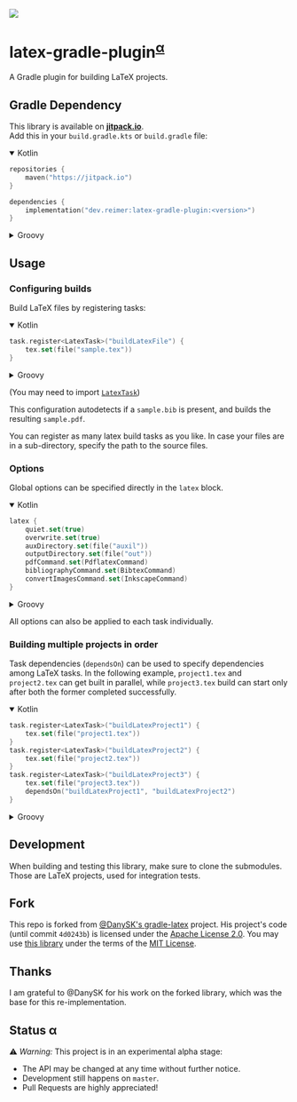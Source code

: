 [![](https://jitpack.io/v/dev.reimer/latex-gradle-plugin.svg)](https://jitpack.io/#dev.reimer/latex-gradle-plugin)

# latex-gradle-plugin<sup>[α](#status-α)</sup>

A Gradle plugin for building LaTeX projects.

## Gradle Dependency

This library is available on [**jitpack.io**](https://jitpack.io/#dev.reimer/latex-gradle-plugin).  
Add this in your `build.gradle.kts` or `build.gradle` file:

<details open><summary>Kotlin</summary>

```kotlin
repositories {
    maven("https://jitpack.io")
}

dependencies {
    implementation("dev.reimer:latex-gradle-plugin:<version>")
}
```

</details>

<details><summary>Groovy</summary>

```groovy
repositories {
    maven { url 'https://jitpack.io' }
}

dependencies {
    implementation 'dev.reimer:latex-gradle-plugin:<version>'
}
```

</details>

## Usage

### Configuring builds

Build LaTeX files by registering tasks:

<details open><summary>Kotlin</summary>

```kotlin
task.register<LatexTask>("buildLatexFile") {
    tex.set(file("sample.tex"))
}
```

</details>

<details><summary>Groovy</summary>

```groovy
task buildLatexFile(type: LatexTask) {
    tex = file("sample.tex")
}
```

</details>

(You may need to import [`LatexTask`](src/main/kotlin/dev/reimer/latex/gradle/plugin/task/LatexTask.kt))

This configuration autodetects if a `sample.bib` is present, 
and builds the resulting `sample.pdf`.

You can register as many latex build tasks as you like.
In case your files are in a sub-directory, specify the path to the source files.

### Options

Global options can be specified directly in the `latex` block.

<details open><summary>Kotlin</summary>

```kotlin
latex {
    quiet.set(true)
    overwrite.set(true)
    auxDirectory.set(file("auxil"))
    outputDirectory.set(file("out"))
    pdfCommand.set(PdflatexCommand)
    bibliographyCommand.set(BibtexCommand)
    convertImagesCommand.set(InkscapeCommand)
}
```

</details>

<details><summary>Groovy</summary>

```groovy
latex {
    quiet = true
    overwrite = true
    auxDirectory = file("auxil")
    outputDirectory = file("out")
    pdfCommand = PdflatexCommand.INSTANCE
    bibliographyCommand = BibtexCommand.INSTANCE
    convertImagesCommand = InkscapeCommand.INSTANCE
}
```

</details>

All options can also be applied to each task individually.

### Building multiple projects in order

Task dependencies (`dependsOn`) can be used to specify dependencies among LaTeX tasks.
In the following example, `project1.tex` and `project2.tex` can get built in parallel,
while `project3.tex` build can start only after both the former completed successfully.

<details open><summary>Kotlin</summary>

```kotlin
task.register<LatexTask>("buildLatexProject1") {
    tex.set(file("project1.tex"))
}
task.register<LatexTask>("buildLatexProject2") {
    tex.set(file("project2.tex"))
}
task.register<LatexTask>("buildLatexProject3") {
    tex.set(file("project3.tex"))
    dependsOn("buildLatexProject1", "buildLatexProject2")
}
```

</details>

<details><summary>Groovy</summary>

```groovy
task buildLatexProject1(type: LatexTask) {
    tex = file("project1.tex")
}
task buildLatexProject2(type: LatexTask) {
    tex = file("project2.tex")
}
task buildLatexProject3(type: LatexTask) {
    tex = file("project3.tex")
    dependsOn buildLatexProject1, buildLatexProject2
}
```

</details>

## Development

When building and testing this library, make sure to clone the submodules.
Those are LaTeX projects, used for integration tests.

## Fork

This repo is forked from [@DanySK's gradle-latex](https://github.com/DanySK/gradle-latex) project.
His project's code (until commit `4d0243b`) 
is licensed under the [Apache License 2.0](https://github.com/DanySK/gradle-latex/blob/master/LICENSE).
You may use [this library](.) under the terms of the [MIT License](LICENSE).

## Thanks

I am grateful to @DanySK for his work on the forked library, which was the base for this re-implementation.

## Status α

⚠️ _Warning:_ This project is in an experimental alpha stage:
- The API may be changed at any time without further notice.
- Development still happens on `master`.
- Pull Requests are highly appreciated!
